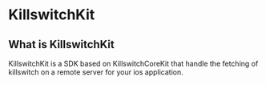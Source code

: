 # KillswitchKit

## What is KillswitchKit
KillswitchKit is a SDK based on KillswitchCoreKit that handle the fetching of killswitch on a remote server for your ios application.
